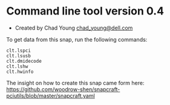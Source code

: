 # Command line tool version 0.4
* Created by Chad Young	 <chad_young@dell.com>

To get data from this snap, run the following commands:

    clt.lspci
    clt.lsusb
    clt.dmidecode
    clt.lshw
    clt.hwinfo





The insight on how to create this snap came form here:
        https://github.com/woodrow-shen/snapcraft-pciutils/blob/master/snapcraft.yaml
